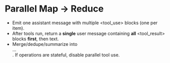 # Parallel Map → Reduce
- Emit one assistant message with multiple <tool_use> blocks (one per item).
- After tools run, return a **single** user message containing **all** <tool_result> blocks **first**, then text.
- Merge/dedupe/summarize into <summary>…</summary>. If operations are stateful, disable parallel tool use.